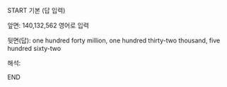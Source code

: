 START
기본 (답 입력)

앞면:
140,132,562 영어로 입력


뒷면(답):
one hundred forty million, one hundred thirty-two thousand, five hundred sixty-two


해석:

<!--ID: 1740535298835-->
END
